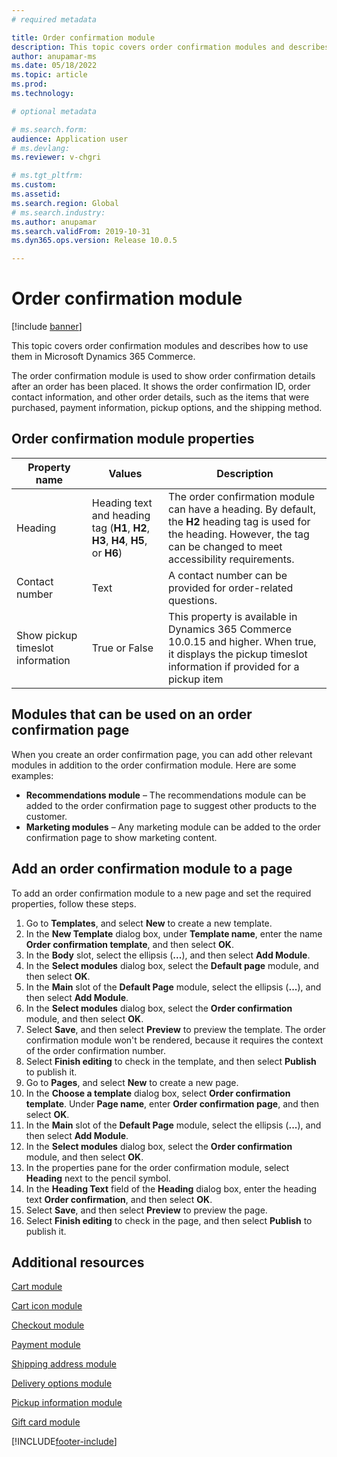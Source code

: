 ```yaml
---
# required metadata

title: Order confirmation module
description: This topic covers order confirmation modules and describes how to use them in Microsoft Dynamics 365 Commerce.
author: anupamar-ms
ms.date: 05/18/2022
ms.topic: article
ms.prod: 
ms.technology: 

# optional metadata

# ms.search.form: 
audience: Application user
# ms.devlang: 
ms.reviewer: v-chgri

# ms.tgt_pltfrm: 
ms.custom: 
ms.assetid: 
ms.search.region: Global
# ms.search.industry: 
ms.author: anupamar
ms.search.validFrom: 2019-10-31
ms.dyn365.ops.version: Release 10.0.5

---
```

# Order confirmation module

[!include [banner](includes/banner.md)]

This topic covers order confirmation modules and describes how to use them in Microsoft Dynamics 365 Commerce.

The order confirmation module is used to show order confirmation details after an order has been placed. It shows the order confirmation ID, order contact information, and other order details, such as the items that were purchased, payment information, pickup options, and the shipping method.

## Order confirmation module properties

| Property name  | Values | Description |
|----------------|--------|-------------|
| Heading        | Heading text and heading tag (**H1**, **H2**, **H3**, **H4**, **H5**, or **H6**) | The order confirmation module can have a heading. By default, the **H2** heading tag is used for the heading. However, the tag can be changed to meet accessibility requirements. |
| Contact number | Text | A contact number can be provided for order-related questions. |
| Show pickup timeslot information | True or False | This property is available in Dynamics 365 Commerce 10.0.15 and higher. When true, it displays the pickup timeslot information if provided for a pickup item|

## Modules that can be used on an order confirmation page

When you create an order confirmation page, you can add other relevant modules in addition to the order confirmation module. Here are some examples:

- **Recommendations module** – The recommendations module can be added to the order confirmation page to suggest other products to the customer.
- **Marketing modules** – Any marketing module can be added to the order confirmation page to show marketing content.

## Add an order confirmation module to a page

To add an order confirmation module to a new page and set the required properties, follow these steps.

1. Go to **Templates**, and select **New** to create a new template.
1. In the **New Template** dialog box, under **Template name**, enter the name **Order confirmation template**, and then select **OK**.
1. In the **Body** slot, select the ellipsis (**...**), and then select **Add Module**.
1. In the **Select modules** dialog box, select the **Default page** module, and then select **OK**.
1. In the **Main** slot of the **Default Page** module, select the ellipsis (**...**), and then select **Add Module**.
1. In the **Select modules** dialog box, select the **Order confirmation** module, and then select **OK**.
1. Select **Save**, and then select **Preview** to preview the template. The order confirmation module won't be rendered, because it requires the context of the order confirmation number.
1. Select **Finish editing** to check in the template, and then select **Publish** to publish it.
1. Go to **Pages**, and select **New** to create a new page.
1. In the **Choose a template** dialog box, select **Order confirmation template**. Under **Page name**, enter **Order confirmation page**, and then select **OK**.
1. In the **Main** slot of the **Default Page** module, select the ellipsis (**...**), and then select **Add Module**.
1. In the **Select modules** dialog box, select the **Order confirmation** module, and then select **OK**.
1. In the properties pane for the order confirmation module, select **Heading** next to the pencil symbol.
1. In the **Heading Text** field of the **Heading** dialog box, enter the heading text **Order confirmation**, and then select **OK**.
1. Select **Save**, and then select **Preview** to preview the page.
1. Select **Finish editing** to check in the page, and then select **Publish** to publish it.

## Additional resources

[Cart module](add-cart-module.md)

[Cart icon module](cart-icon-module.md)

[Checkout module](add-checkout-module.md)

[Payment module](payment-module.md)

[Shipping address module](ship-address-module.md)

[Delivery options module](delivery-options-module.md)

[Pickup information module](pickup-info-module.md)

[Gift card module](add-giftcard.md)


[!INCLUDE[footer-include](../includes/footer-banner.md)]
